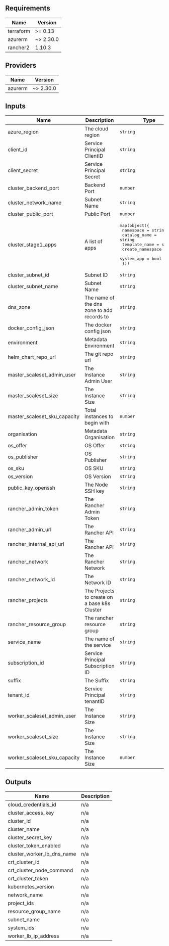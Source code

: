 ## Requirements

| Name | Version |
|------|---------|
| terraform | >= 0.13 |
| azurerm | ~> 2.30.0 |
| rancher2 | 1.10.3 |

## Providers

| Name | Version |
|------|---------|
| azurerm | ~> 2.30.0 |

## Inputs

| Name | Description | Type | Default | Required |
|------|-------------|------|---------|:--------:|
| azure\_region | The cloud region | `string` | n/a | yes |
| client\_id | Service Principal ClientID | `string` | n/a | yes |
| client\_secret | Service Principal Secret | `string` | n/a | yes |
| cluster\_backend\_port | Backend Port | `number` | n/a | yes |
| cluster\_network\_name | Subnet Name | `string` | n/a | yes |
| cluster\_public\_port | Public Port | `number` | n/a | yes |
| cluster\_stage1\_apps | A list of apps | <pre>map(object({<br>    namespace = string<br>    catalog_name = string<br>    template_name = string<br>    create_namespace = bool<br>    system_app = bool<br>  }))</pre> | n/a | yes |
| cluster\_subnet\_id | Subnet ID | `string` | n/a | yes |
| cluster\_subnet\_name | Subnet Name | `string` | n/a | yes |
| dns\_zone | The name of the dns zone to add records to | `string` | n/a | yes |
| docker\_config\_json | The docker config json | `string` | n/a | yes |
| environment | Metadata Environment | `string` | n/a | yes |
| helm\_chart\_repo\_url | The git repo url | `string` | n/a | yes |
| master\_scaleset\_admin\_user | The Instance Admin User | `string` | n/a | yes |
| master\_scaleset\_size | The Instance Size | `string` | n/a | yes |
| master\_scaleset\_sku\_capacity | Total instances to begin with | `number` | n/a | yes |
| organisation | Metadata Organisation | `string` | n/a | yes |
| os\_offer | OS Offer | `string` | n/a | yes |
| os\_publisher | OS Publisher | `string` | n/a | yes |
| os\_sku | OS SKU | `string` | n/a | yes |
| os\_version | OS Version | `string` | n/a | yes |
| public\_key\_openssh | The Node SSH key | `string` | n/a | yes |
| rancher\_admin\_token | The Rancher Admin Token | `string` | n/a | yes |
| rancher\_admin\_url | The Rancher API | `string` | n/a | yes |
| rancher\_internal\_api\_url | The Rancher API | `string` | n/a | yes |
| rancher\_network | The Rancher Network | `string` | n/a | yes |
| rancher\_network\_id | The Network ID | `string` | n/a | yes |
| rancher\_projects | The Projects to create on a base k8s Cluster | `string` | n/a | yes |
| rancher\_resource\_group | The rancher resource group | `string` | n/a | yes |
| service\_name | The name of the service | `string` | n/a | yes |
| subscription\_id | Service Principal Subscription ID | `string` | n/a | yes |
| suffix | The Suffix | `string` | n/a | yes |
| tenant\_id | Service Principal tenantID | `string` | n/a | yes |
| worker\_scaleset\_admin\_user | The Instance Size | `string` | n/a | yes |
| worker\_scaleset\_size | The Instance Size | `string` | n/a | yes |
| worker\_scaleset\_sku\_capacity | The Instance Size | `number` | n/a | yes |

## Outputs

| Name | Description |
|------|-------------|
| cloud\_credentials\_id | n/a |
| cluster\_access\_key | n/a |
| cluster\_id | n/a |
| cluster\_name | n/a |
| cluster\_secret\_key | n/a |
| cluster\_token\_enabled | n/a |
| cluster\_worker\_lb\_dns\_name | n/a |
| crt\_cluster\_id | n/a |
| crt\_cluster\_node\_command | n/a |
| crt\_cluster\_token | n/a |
| kubernetes\_version | n/a |
| network\_name | n/a |
| project\_ids | n/a |
| resource\_group\_name | n/a |
| subnet\_name | n/a |
| system\_ids | n/a |
| worker\_lb\_ip\_address | n/a |

